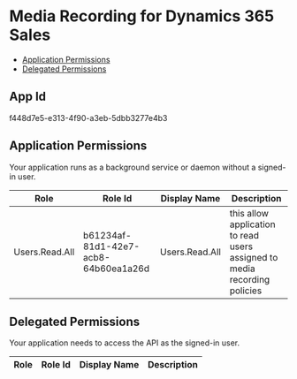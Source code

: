 # Media Recording for Dynamics 365 Sales
- [Application Permissions](#application-permissions)
- [Delegated Permissions](#delegated-permissions)

## App Id
f448d7e5-e313-4f90-a3eb-5dbb3277e4b3

## Application Permissions
Your application runs as a background service or daemon without a signed-in user.

| Role | Role Id | Display Name | Description |
|---|---|---|---|
| Users.Read.All | b61234af-81d1-42e7-acb8-64b60ea1a26d | Users.Read.All | this allow application to read users assigned to media recording policies |

## Delegated Permissions
Your application needs to access the API as the signed-in user. 

| Role | Role Id | Display Name | Description |
|---|---|---|---|

